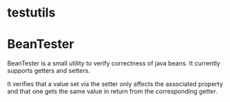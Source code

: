 # testutils

BeanTester
==========

BeanTester is a small utility to verify correctness of java beans.
It currently supports getters and setters.

It verifies that a value set via the setter only affects the associated property and that one gets the same value in return from the corresponding getter.
